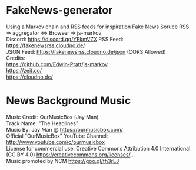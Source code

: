 # FakeNews-generator
Using a Markov chain and RSS feeds for inspiration
Fake News Soruce RSS => aggregator <=> Browser => js-markov  
Discord: https://discord.gg/YFkmVZX
RSS Feed: https://fakenewsrss.cloudno.de/  
JSON Feed: https://fakenewsrss.cloudno.de/json (CORS Allowed)  
Credits:  
https://github.com/Edwin-Pratt/js-markov  
https://zeit.co/  
https://cloudno.de/

# News Background Music
Music Credit: OurMusicBox (Jay Man)  
Track Name: "The Headlines"  
Music By: Jay Man @ https://ourmusicbox.com/  
Official "OurMusicBox" YouTube Channel: http://www.youtube.com/c/ourmusicbox  
License for commercial use: Creative Commons Attribution 4.0 International (CC BY 4.0) https://creativecommons.org/licenses/...  
Music promoted by NCM https://goo.gl/fh3rEJ
